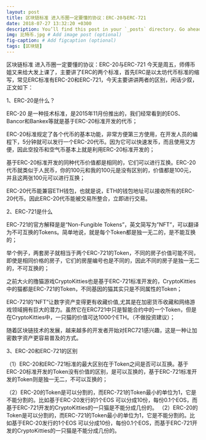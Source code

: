 ```yaml
---
layout: post
title: 区块链标准 进入币圈一定要懂的协议：ERC-20与ERC-721
date: 2018-07-27 13:32:20 +0300
description: You’ll find this post in your `_posts` directory. Go ahead and edit it and re-build the site to see your changes. # Add post description (optional)
img: 比特币.jpg # Add image post (optional)
fig-caption: # Add figcaption (optional)
tags: [区块链]
---
```



区块链标准 进入币圈一定要懂的协议：ERC-20与ERC-721
今天是周五，师傅币姐又来给大发上课了，主要讲了ERC的两个标准，首先ERC是以太坊代币标准的缩写，常见ERC标准有ERC-20和ERC-721，今天主要讲讲两者的区别，闲话少叙，正文如下：

1、ERC-20是什么？

ERC-20 是一种技术标准，是2015年11月份推出的，我们经常看到的EOS、Bancor和Bankex等就是基于ERC-20标准开发的代币；

ERC-20标准规定了各个代币的基本功能，非常方便第三方使用，在开发人员的编程下，5分钟就可以发行一个ERC-20代币。因为它可以快速发币，而且使用又方便，因此空投币和空气币基本上就是利用ERC-20标准开发的；

基于ERC-20标准开发的同种代币价值都是相同的，它们可以进行互换。ERC-20代币就类似于人民币，你的100元和我的100元是没有区别的，价值都是100元，并且这两张100元可以进行互换；

ERC-20代币能兼容ETH钱包，也就是说，ETH的钱包地址可以接收所有的ERC-20代币。因此ERC-20代币能被交易所整合，立即进行交易。

2、ERC-721是什么

ERC-721的官方解释是是“Non-Fungible Tokens”，英文简写为”NFT”，可以翻译为不可互换的Tokens。简单地说，就是每个Token都是独一无二的，是不能互换的；

举个例子，两套房子就相当于两个ERC-721的Token，不同的房子价值可能不同，即使是相同价格的房子，它们的房屋编号也是不同的，因此不同的房子是独一无二的，不可互换的；

之前大火的撸猫游戏CryptoKitties也是基于ERC-721标准开发的，CryptoKitties中的猫都是ERC-721的Token，不同基因的猫其实只是不同属性的Token；

ERC-721的”NFT”让数字资产变得更有收藏价值,尤其是在加密货币收藏和网络游戏领域拥有巨大的潜力。虽然它在ERC721中只是智能合约中的一个Token，但是在CryptoKitties中，一只猫的价值可达1000个ETH。（不做投资建议）；

随着区块链技术的发展，越来越多的开发者开始对ERC721感兴趣，这是一种让加密数字资产更容易普及的方式。

3、ERC-20和ERC-721的区别

（1）ERC-20和ERC-721标准的最大区别在于Token之间是否可以互换。基于ERC-20标准开发的Token没有价值的区别，是可以互换的，基于ERC-721标准开发的Token则是独一无二，不可以互换的；

（2）ERC-20的Token是可以分割的，而ERC-721的Token最小的单位为1，它是不能分割的。比如基于ERC-20发行的1个EOS 可以分成10份，每份0.1个EOS，而基于ERC-721开发的CryptoKitties的一只猫是不能分成几份的。
（2）ERC-20的Token是可以分割的，而ERC-721的Token最小的单位为1，它是不能分割的。比如基于ERC-20发行的1个EOS 可以分成10份，每份0.1个EOS，而基于ERC-721开发的CryptoKitties的一只猫是不能分成几份的。